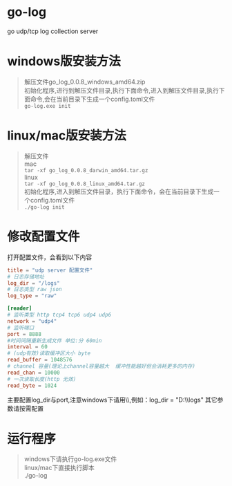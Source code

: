 # go-log
go udp/tcp log collection server

# windows版安装方法

> 解压文件go_log_0.0.8_windows_amd64.zip  
初始化程序,进行到解压文件目录,执行下面命令,进入到解压文件目录,执行下面命令,会在当前目录下生成一个config.toml文件  
`go-log.exe init`

# linux/mac版安装方法

> 解压文件  
mac  
`tar -xf go_log_0.0.8_darwin_amd64.tar.gz`  
linux  
`tar -xf go_log_0.0.8_linux_amd64.tar.gz`  
初始化程序,进入到解压文件目录，执行下面命令，会在当前目录下生成一个config.toml文件  
`./go-log init`

# 修改配置文件

打开配置文件，会看到以下内容

```toml
title = "udp server 配置文件"
# 日志存储地址
log_dir = "/logs"
# 日志类型 raw json
log_type = "raw"

[reader]
# 监听类型 http tcp4 tcp6 udp4 udp6
network = "udp4"
# 监听端口
port = 8888
#时间间隔重新生成文件 单位:分 60min
interval = 60
# (udp有效)读取缓冲区大小 byte
read_buffer = 1048576
# channel 容量(理论上channel容量越大  缓冲性能越好但会消耗更多的内存)
read_chan = 10000
# 一次读取长度(http 无效)
read_byte = 1024
```

主要配置log_dir与port,注意windows下请用\\\\,例如：log_dir = "D:\\\\logs"
其它参数请按需配置

# 运行程序

> windows下请执行go-log.exe文件  
linux/mac下直接执行脚本  
./go-log


